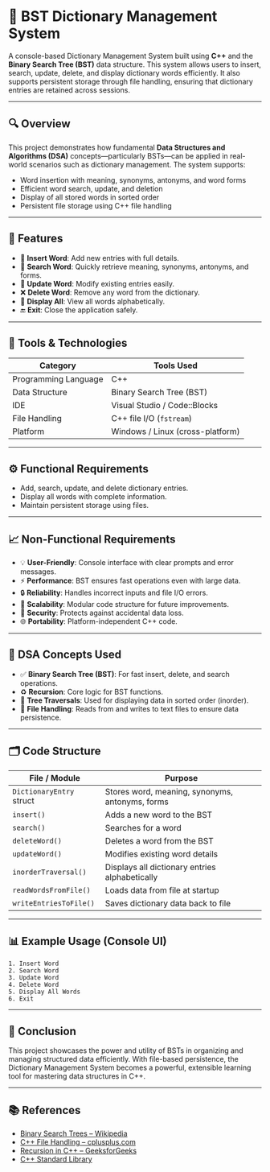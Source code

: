 # 📘 BST Dictionary Management System

A console-based Dictionary Management System built using **C++** and the **Binary Search Tree (BST)** data structure. This system allows users to insert, search, update, delete, and display dictionary words efficiently. It also supports persistent storage through file handling, ensuring that dictionary entries are retained across sessions.

---

## 🔍 Overview

This project demonstrates how fundamental **Data Structures and Algorithms (DSA)** concepts—particularly BSTs—can be applied in real-world scenarios such as dictionary management. The system supports:

* Word insertion with meaning, synonyms, antonyms, and word forms
* Efficient word search, update, and deletion
* Display of all stored words in sorted order
* Persistent file storage using C++ file handling

---

## 🚀 Features

* 📘 **Insert Word**: Add new entries with full details.
* 🔎 **Search Word**: Quickly retrieve meaning, synonyms, antonyms, and forms.
* 📝 **Update Word**: Modify existing entries easily.
* ❌ **Delete Word**: Remove any word from the dictionary.
* 📂 **Display All**: View all words alphabetically.
* 🔚 **Exit**: Close the application safely.

---

## 🧰 Tools & Technologies

| Category             | Tools Used                       |
| -------------------- | -------------------------------- |
| Programming Language | C++                              |
| Data Structure       | Binary Search Tree (BST)         |
| IDE                  | Visual Studio / Code::Blocks     |
| File Handling        | C++ file I/O (`fstream`)         |
| Platform             | Windows / Linux (cross-platform) |

---

## ⚙ Functional Requirements

* Add, search, update, and delete dictionary entries.
* Display all words with complete information.
* Maintain persistent storage using files.

---

## 📈 Non-Functional Requirements

* 💡 **User-Friendly**: Console interface with clear prompts and error messages.
* ⚡ **Performance**: BST ensures fast operations even with large data.
* 🔒 **Reliability**: Handles incorrect inputs and file I/O errors.
* 📆 **Scalability**: Modular code structure for future improvements.
* 🔐 **Security**: Protects against accidental data loss.
* 🌐 **Portability**: Platform-independent C++ code.

---

## 🧠 DSA Concepts Used

* ✅ **Binary Search Tree (BST)**: For fast insert, delete, and search operations.
* ♻ **Recursion**: Core logic for BST functions.
* 🧾 **Tree Traversals**: Used for displaying data in sorted order (inorder).
* 📀 **File Handling**: Reads from and writes to text files to ensure data persistence.

---

## 🗂 Code Structure

| File / Module            | Purpose                                         |
| ------------------------ | ----------------------------------------------- |
| `DictionaryEntry` struct | Stores word, meaning, synonyms, antonyms, forms |
| `insert()`               | Adds a new word to the BST                      |
| `search()`               | Searches for a word                             |
| `deleteWord()`           | Deletes a word from the BST                     |
| `updateWord()`           | Modifies existing word details                  |
| `inorderTraversal()`     | Displays all dictionary entries alphabetically  |
| `readWordsFromFile()`    | Loads data from file at startup                 |
| `writeEntriesToFile()`   | Saves dictionary data back to file              |

---

## 📊 Example Usage (Console UI)

```
1. Insert Word
2. Search Word
3. Update Word
4. Delete Word
5. Display All Words
6. Exit
```

---

## 📝 Conclusion

This project showcases the power and utility of BSTs in organizing and managing structured data efficiently. With file-based persistence, the Dictionary Management System becomes a powerful, extensible learning tool for mastering data structures in C++.

---

## 📚 References

* [Binary Search Trees – Wikipedia](https://en.wikipedia.org/wiki/Binary_search_tree)
* [C++ File Handling – cplusplus.com](https://www.cplusplus.com/doc/tutorial/files/)
* [Recursion in C++ – GeeksforGeeks](https://www.geeksforgeeks.org/recursion-in-cpp/)
* [C++ Standard Library](https://en.cppreference.com/w/cpp)
